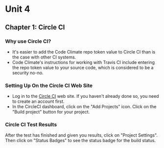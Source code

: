 # Unit 4
## Chapter 1: Circle CI

### Why use Circle CI?
* It's easier to add the Code Climate repo token value to Circle CI than is the case with other CI systems.  
* Code Climate's instructions for working with Travis CI include entering the repo token value to your source code, which is considered to be a security no-no.

### Setting Up On the Circle CI Web Site
* Log in to the [Circle CI](http://www.circleci.com) web site.  If you haven't already done so, you need to create an account first.
* In the CircleCI dashboard, click on the "Add Projects" icon.  Click on the "Build project" button for your project.

### Circle CI Test Results
After the test has finished and given you results, click on "Project Settings".  Then click on "Status Badges" to see the status badge for the build status.
